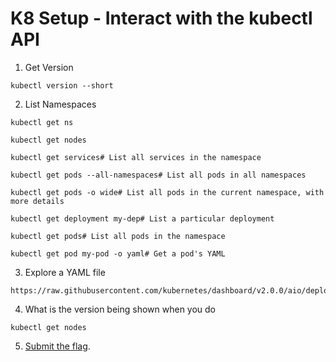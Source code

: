# K8 Setup - Interact with the kubectl API

1. Get Version

```
kubectl version --short
```
2. List Namespaces

```
kubectl get ns
```
```
kubectl get nodes
```
```
kubectl get services# List all services in the namespace
```
```
kubectl get pods --all-namespaces# List all pods in all namespaces
```
```
kubectl get pods -o wide# List all pods in the current namespace, with more details
```
```
kubectl get deployment my-dep# List a particular deployment
```
```
kubectl get pods# List all pods in the namespace
```
```
kubectl get pod my-pod -o yaml# Get a pod's YAML
```
3. Explore a YAML file

```
https://raw.githubusercontent.com/kubernetes/dashboard/v2.0.0/aio/deploy/recommended.yaml
```
4. What is the version being shown when you do
```
kubectl get nodes
```
5.  [Submit the flag](https://devslop.ctfd.io/challenges#Challenge%208-2).
